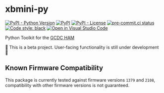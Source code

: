 # xbmini-py
[![PyPI - Python Version](https://img.shields.io/pypi/pyversions/xbmini-py)](https://pypi.org/project/xbmini-pyxbmini-py/)
[![PyPI](https://img.shields.io/pypi/v/xbmini-py)](https://pypi.org/project/xbmini-py/)
[![PyPI - License](https://img.shields.io/pypi/l/xbmini-py?color=magenta)](https://github.com/sco1/xbmini-py/blob/master/LICENSE)
[![pre-commit.ci status](https://results.pre-commit.ci/badge/github/sco1/xbmini-py/main.svg)](https://results.pre-commit.ci/latest/github/sco1/xbmini-py/main)
[![Code style: black](https://img.shields.io/badge/code%20style-black-black)](https://github.com/psf/black)
[![Open in Visual Studio Code](https://img.shields.io/badge/Open%20in-VSCode.dev-blue)](https://vscode.dev/github.com/sco1/xbmini-py)

Python Toolkit for the [GCDC HAM](http://www.gcdataconcepts.com/ham.html)

🚨 This is a beta project. User-facing functionality is still under development 🚨

## Known Firmware Compatibility
This package is currently tested against firmware versions `1379` and `2108`, compatibility with other firmware versions is not guaranteed.
